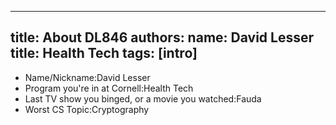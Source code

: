 ---
 title: About DL846
 authors:
   name: David Lesser
   title: Health Tech
 tags: [intro]
 ---

 - Name/Nickname:David Lesser
 - Program you're in at Cornell:Health Tech
 - Last TV show you binged, or a movie you watched:Fauda
 - Worst CS Topic:Cryptography 
